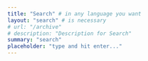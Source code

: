 ```yaml
---
title: "Search" # in any language you want
layout: "search" # is necessary
# url: "/archive"
# description: "Description for Search"
summary: "search"
placeholder: "type and hit enter..."
---
```


